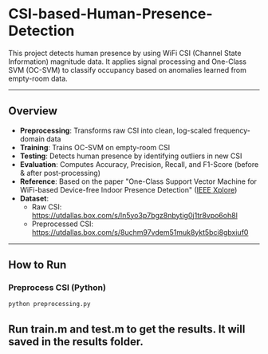 # CSI-based-Human-Presence-Detection

This project detects human presence by using WiFi CSI (Channel State Information) magnitude data. It applies signal processing and One-Class SVM (OC-SVM) to classify occupancy based on anomalies learned from empty-room data.

---

## Overview

- **Preprocessing**: Transforms raw CSI into clean, log-scaled frequency-domain data  
- **Training**: Trains OC-SVM on empty-room CSI  
- **Testing**: Detects human presence by identifying outliers in new CSI  
- **Evaluation**: Computes Accuracy, Precision, Recall, and F1-Score (before & after post-processing)  
- **Reference**: Based on the paper "One-Class Support Vector Machine for WiFi-based Device-free Indoor Presence Detection" ([IEEE Xplore](https://ieeexplore.ieee.org/document/10461405))  
- **Dataset**:  
  - Raw CSI: https://utdallas.box.com/s/ln5yo3p7bgz8nbytig0j1tr8vpo6oh8l  
  - Preprocessed CSI: https://utdallas.box.com/s/8uchm97vdem51muk8ykt5bci8gbxiuf0

---

## How to Run

### Preprocess CSI (Python)

```bash
python preprocessing.py
```
## Run train.m and test.m to get the results. It will saved in the results folder.

